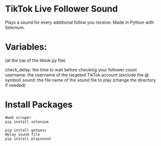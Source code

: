 # TikTok Live Follower Sound
Plays a sound for every additional follow you receive. Made in Python with Selenium.

# Variables:
(at the top of the tiktok.py file)

check_delay: the time to wait before checking your follower count
username: the username of the targeted TikTok account (exclude the @ symbol)
sound: the file name of the sound file to play (change the directory if needed)

# Install Packages

```
#web scraper
pip install selenium

pip install getpass
#play sound file
pip install playsound
```
